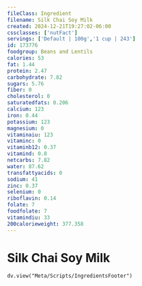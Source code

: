 ```yaml
---
fileClass: Ingredient
filename: Silk Chai Soy Milk
created: 2024-12-21T19:27:02-06:00
cssclasses: ['nutFact']
servings: ['Default | 100g','1 cup | 243']
id: 173776
foodgroup: Beans and Lentils
calories: 53
fat: 1.44
protein: 2.47
carbohydrate: 7.82
sugars: 5.76
fiber: 0
cholesterol: 0
saturatedfats: 0.206
calcium: 123
iron: 0.44
potassium: 123
magnesium: 0
vitaminaiu: 123
vitaminc: 0
vitaminb12: 0.37
vitamind: 0.8
netcarbs: 7.82
water: 87.62
transfattyacids: 0
sodium: 41
zinc: 0.37
selenium: 0
riboflavin: 0.14
folate: 7
foodfolate: 7
vitamindiu: 33
200calorieweight: 377.358
---
```


# Silk Chai Soy Milk

```dataviewjs
dv.view("Meta/Scripts/IngredientsFooter")
```